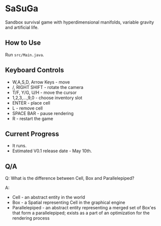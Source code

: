 # SaSuGa
Sandbox survival game with hyperdimensional manifolds,
variable gravity and artificial life.

## How to Use
Run `src/Main.java`.

## Keyboard Controls
* W,A,S,D, Arrow Keys - move
* /, RIGHT SHIFT - rotate the camera
* T/F, Y/G, U/H - move the cursor
* 1,2,3,...,9,0 - choose inventory slot
* ENTER - place cell
* L - remove cell
* SPACE BAR - pause rendering
* R - restart the game

## Current Progress
* It runs.
* Estimated V0.1 release date - May 10th.


## Q/A
Q: What is the difference between Cell, Box and Parallelepiped?

A:
 * Cell - an abstract entity in the world
 * Box - a Spatial representing Cell in the graphical engine
 * Parallelepiped - an abstract entity representing a merged set of Box'es
 that form a parallelepiped; exists as a part of an optimization for the
 rendering process